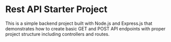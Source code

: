 # Rest API Starter Project

This is a simple backend project built with Node.js and Express.js that demonstrates how to create basic GET and POST API endpoints with proper project structure including controllers and routes.


